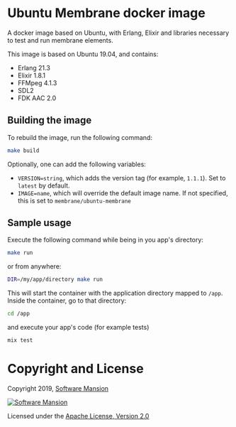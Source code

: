 # Ubuntu Membrane docker image

A docker image based on Ubuntu, with Erlang, Elixir and libraries necessary to test and run membrane elements.

This image is based on Ubuntu 19.04, and contains:
- Erlang 21.3
- Elixir 1.8.1
- FFMpeg 4.1.3
- SDL2
- FDK AAC 2.0

## Building the image
To rebuild the image, run the following command:

```sh
make build
```

Optionally, one can add the following variables:
* `VERSION=string`, which adds the version tag (for example, `1.1.1`). Set to `latest` by default.
* `IMAGE=name`, which will override the default image name. If not specified, this is set to `membrane/ubuntu-membrane`

## Sample usage

Execute the following command while being in you app's directory:

```sh
make run
```

or from anywhere:

```sh
DIR=/my/app/directory make run
```

This will start the container with the application directory mapped to `/app`. Inside the container, go to that directory:

```sh
cd /app
```

and execute your app's code (for example tests)
```sh
mix test
```

# Copyright and License

Copyright 2019, [Software Mansion](https://swmansion.com/?utm_source=git&utm_medium=readme&utm_campaign=elixir-fdk-aac-docker)

[![Software Mansion](https://membraneframework.github.io/static/logo/swm_logo_readme.png)](https://swmansion.com/?utm_source=git&utm_medium=readme&utm_campaign=elixir-fdk-aac-docker)

Licensed under the [Apache License, Version 2.0](LICENSE)
